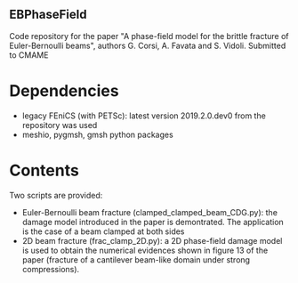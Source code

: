 ## EBPhaseField
Code repository for the paper "A phase-field model for the brittle fracture of Euler-Bernoulli beams", authors G. Corsi, A. Favata and S. Vidoli.
Submitted to CMAME

# Dependencies
* legacy FEniCS (with PETSc): latest version 2019.2.0.dev0 from the repository was used 
* meshio, pygmsh, gmsh python packages

# Contents
Two scripts are provided:
* Euler-Bernoulli beam fracture (clamped_clamped_beam_CDG.py): the damage model introduced in the paper is demontrated. The application is the case of a beam clamped at both sides
* 2D beam fracture (frac_clamp_2D.py): a 2D phase-field damage model is used to obtain the numerical evidences shown in figure 13 of the paper (fracture of a cantilever beam-like domain under strong compressions).
